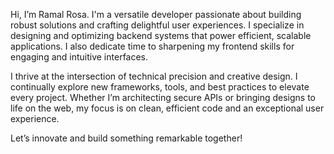 Hi, I’m Ramal Rosa. I'm a versatile developer passionate about building robust solutions and crafting delightful user experiences. I specialize in designing and optimizing backend systems that power efficient, scalable applications. I also dedicate time to sharpening my frontend skills for engaging and intuitive interfaces.

I thrive at the intersection of technical precision and creative design. I continually explore new frameworks, tools, and best practices to elevate every project. Whether I’m architecting secure APIs or bringing designs to life on the web, my focus is on clean, efficient code and an exceptional user experience.

Let’s innovate and build something remarkable together!
